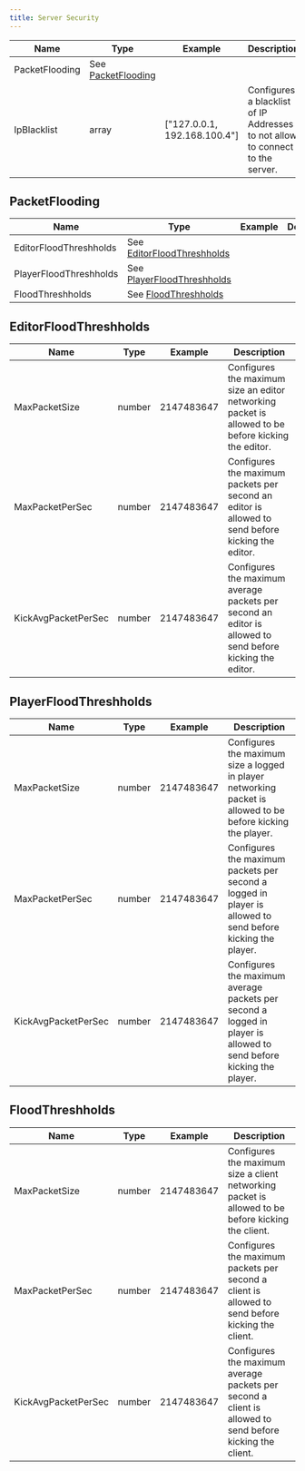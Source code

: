 ```yaml
---
title: Server Security
---
```


| Name           | Type                                  | Example                      | Description                                                                   |
| -------------- | ------------------------------------- | ---------------------------- | ----------------------------------------------------------------------------- |
| PacketFlooding | See [PacketFlooding](#packetflooding) |
| IpBlacklist    | array                                 | ["127.0.0.1, 192.168.100.4"] | Configures a blacklist of IP Addresses to not allow to connect to the server. |

## PacketFlooding

| Name                   | Type                                                  | Example | Description |
| ---------------------- | ----------------------------------------------------- | ------- | ----------- |
| EditorFloodThreshholds | See [EditorFloodThreshholds](#EditorFloodThreshholds) |
| PlayerFloodThreshholds | See [PlayerFloodThreshholds](#PlayerFloodThreshholds) |
| FloodThreshholds       | See [FloodThreshholds](#FloodThreshholds)             |

## EditorFloodThreshholds

| Name                | Type   | Example    | Description                                                                                               |
| ------------------- | ------ | ---------- | --------------------------------------------------------------------------------------------------------- |
| MaxPacketSize       | number | 2147483647 | Configures the maximum size an editor networking packet is allowed to be before kicking the editor.       |
| MaxPacketPerSec     | number | 2147483647 | Configures the maximum packets per second an editor is allowed to send before kicking the editor.         |
| KickAvgPacketPerSec | number | 2147483647 | Configures the maximum average packets per second an editor is allowed to send before kicking the editor. |

## PlayerFloodThreshholds

| Name                | Type   | Example    | Description                                                                                                        |
| ------------------- | ------ | ---------- | ------------------------------------------------------------------------------------------------------------------ |
| MaxPacketSize       | number | 2147483647 | Configures the maximum size a logged in player networking packet is allowed to be before kicking the player.       |
| MaxPacketPerSec     | number | 2147483647 | Configures the maximum packets per second a logged in player is allowed to send before kicking the player.         |
| KickAvgPacketPerSec | number | 2147483647 | Configures the maximum average packets per second a logged in player is allowed to send before kicking the player. |

## FloodThreshholds

| Name                | Type   | Example    | Description                                                                                              |
| ------------------- | ------ | ---------- | -------------------------------------------------------------------------------------------------------- |
| MaxPacketSize       | number | 2147483647 | Configures the maximum size a client networking packet is allowed to be before kicking the client.       |
| MaxPacketPerSec     | number | 2147483647 | Configures the maximum packets per second a client is allowed to send before kicking the client.         |
| KickAvgPacketPerSec | number | 2147483647 | Configures the maximum average packets per second a client is allowed to send before kicking the client. |
